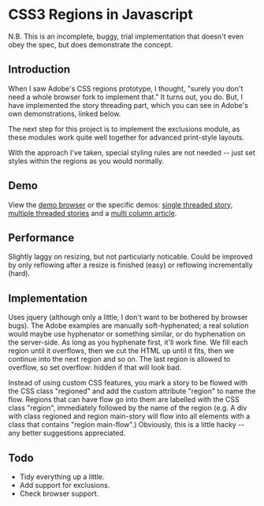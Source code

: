 CSS3 Regions in Javascript
==========================

N.B. This is an incomplete, buggy, trial implementation that doesn't even obey the spec, but does demonstrate the concept.

Introduction
------------

When I saw Adobe's CSS regions prototype, I thought, "surely you don't need a whole browser fork to implement that."
It turns out, you do. But, I have implemented the story threading part, which you can see in Adobe's own demonstrations, linked below.

The next step for this project is to implement the exclusions module, as these modules work quite well together for advanced print-style layouts.

With the approach I've taken, special styling rules are not needed -- just set styles within the regions as you would normally.

Demo
----

View the [demo browser](http://robinmessage.github.com/regionjs/samples/viewer.html) or the specific demos:  [single threaded story](http://robinmessage.github.com/regionjs/samples/simple_single_thread.html), [multiple threaded stories](http://robinmessage.github.com/regionjs/samples/simple_multiple_threads.html) and a [multi column article](http://robinmessage.github.com/regionjs/samples/advanced_multi-column-artice.html).

Performance
-----------
Slightly laggy on resizing, but not particularly noticable. Could be improved by only reflowing after a resize is finished (easy) or reflowing incrementally (hard).

Implementation
--------------
Uses jquery (although only a little, I don't want to be bothered by browser bugs). The Adobe examples are manually soft-hyphenated; a real solution would maybe use hyphenator or something similar, or do hyphenation on the server-side. As long as you hyphenate first, it'll work fine.
We fill each region until it overflows, then we cut the HTML up until it fits, then we continue into the next region and so on. The last region is allowed to overflow, so set overflow: hidden if that will look bad.

Instead of using custom CSS features, you mark a story to be flowed with the CSS class "regioned" and add the custom attribute "region" to name the flow. Regions that can have flow go into them are labelled with the CSS class "region", immediately followed by the name of the region (e.g. A div with class regioned and region main-story will flow into all elements with a class that contains "region main-flow".) Obviously, this is a little hacky -- any better suggestions appreciated.

Todo
----

- Tidy everything up a little.
- Add support for exclusions.
- Check browser support.

